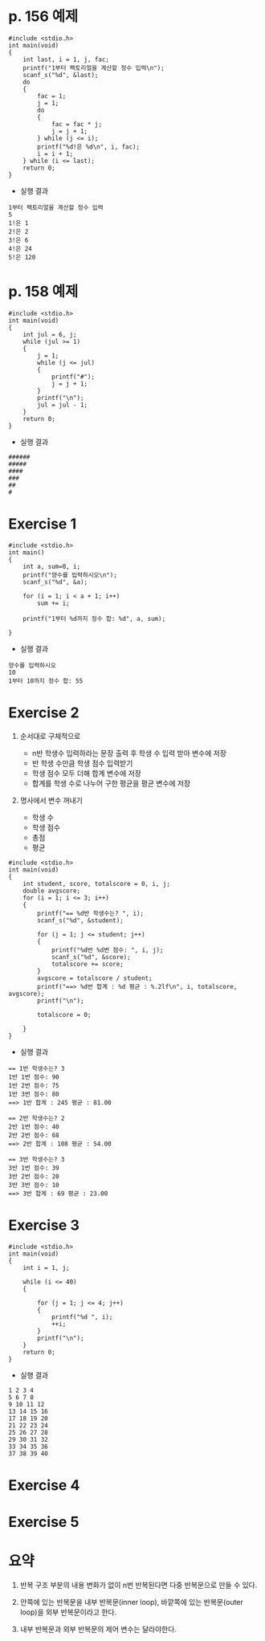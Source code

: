 # p. 156 예제
```
#include <stdio.h>
int main(void)
{
	int last, i = 1, j, fac;
	printf("1부터 팩토리얼을 계산할 정수 입력\n");
	scanf_s("%d", &last);
	do
	{
		fac = 1;
		j = 1;
		do
		{
			fac = fac * j;
			j = j + 1;
		} while (j <= i);
		printf("%d!은 %d\n", i, fac);
		i = i + 1;
	} while (i <= last);
	return 0;
}
```

- 실행 결과
```
1부터 팩토리얼을 계산할 정수 입력
5
1!은 1
2!은 2
3!은 6
4!은 24
5!은 120
```

# p. 158 예제
```
#include <stdio.h>
int main(void)
{
	int jul = 6, j;
	while (jul >= 1)
	{
		j = 1;
		while (j <= jul)
		{
			printf("#");
			j = j + 1;
		}
		printf("\n");
		jul = jul - 1;
	}
	return 0;
}
```

- 실행 결과
```
######
#####
####
###
##
#
```
# Exercise 1

```
#include <stdio.h>
int main()
{
	int a, sum=0, i;
	printf("양수를 입력하시오\n");
	scanf_s("%d", &a);

	for (i = 1; i < a + 1; i++)
		sum += i;

	printf("1부터 %d까지 정수 합: %d", a, sum);

}
```

- 실행 결과
```
양수를 입력하시오
10
1부터 10까지 정수 합: 55
```

# Exercise 2

1) 순서대로 구체적으로
   - n반 학생수 입력하라는 문장 출력 후 학생 수 입력 받아 변수에 저장
   - 반 학생 수만큼 학생 점수 입력받기
   - 학생 점수 모두 더해 합계 변수에 저장
   - 합계를 학생 수로 나누어 구한 평균을 평균 변수에 저장
  
2) 명사에서 변수 꺼내기
   - 학생 수
   - 학생 점수
   - 총점
   - 평균

```
#include <stdio.h>
int main(void)
{
	int student, score, totalscore = 0, i, j;
	double avgscore;
	for (i = 1; i <= 3; i++)
	{
		printf("== %d반 학생수는? ", i);
		scanf_s("%d", &student);

		for (j = 1; j <= student; j++)
		{
			printf("%d반 %d번 점수: ", i, j);
			scanf_s("%d", &score);
			totalscore += score;
		}
		avgscore = totalscore / student;
		printf("==> %d반 합계 : %d 평균 : %.2lf\n", i, totalscore, avgscore);
		printf("\n");

		totalscore = 0;

	}
}
```
- 실행 결과
```
== 1반 학생수는? 3
1반 1번 점수: 90
1반 2번 점수: 75
1반 3번 점수: 80
==> 1반 합계 : 245 평균 : 81.00

== 2반 학생수는? 2
2반 1번 점수: 40
2반 2번 점수: 68
==> 2반 합계 : 108 평균 : 54.00

== 3반 학생수는? 3
3반 1번 점수: 39
3반 2번 점수: 20
3반 3번 점수: 10
==> 3반 합계 : 69 평균 : 23.00
```


# Exercise 3
```
#include <stdio.h>
int main(void)
{
	int i = 1, j;
	
	while (i <= 40) 
	{

		for (j = 1; j <= 4; j++)
		{
			printf("%d ", i);
			++i;
		}
		printf("\n");
	}
	return 0;
}
```

- 실행 결과
```
1 2 3 4
5 6 7 8
9 10 11 12
13 14 15 16
17 18 19 20
21 22 23 24
25 26 27 28
29 30 31 32
33 34 35 36
37 38 39 40
```


# Exercise 4

# Exercise 5





# 요약

1. 반복 구조 부분의 내용 변화가 없이 n번 반복된다면 다중 반복문으로 만들 수 있다.

2. 안쪽에 있는 반복문을 내부 반복문(inner loop), 바깥쪽에 있는 반복문(outer loop)을 외부 반복문이라고 한다.

3. 내부 반복문과 외부 반복문의 제어 변수는 달라야한다.

